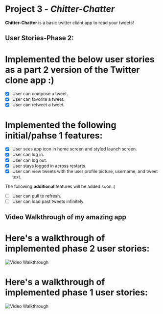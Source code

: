 # Project 3 - *Chitter-Chatter*

**Chitter-Chatter** is a basic twitter client app to read your tweets! 

## User Stories-Phase 2:
# Implemented the below user stories as a part 2 version of the Twitter clone app :)
- [x] User can compose a tweet. 
- [x] User can favorite a tweet. 
- [x] User can retweet a tweet. 
# Implemented the following initial/pahse 1 features:
- [x] User sees app icon in home screen and styled launch screen.
- [x] User can log in. 
- [x] User can log out. 
- [x] User stays logged in across restarts.
- [x] User can view tweets with the user profile picture, username, and tweet text. 

The following **additional** features will be added soon :)

- [ ] User can pull to refresh. 
- [ ] User can load past tweets infinitely. 

## Video Walkthrough of my amazing app 
# Here's a walkthrough of implemented phase 2 user stories:

<img src='https://media.giphy.com/media/0oPpAFnaA9bSZrtNZD/giphy.gif' width='' alt='Video Walkthrough' />

# Here's a walkthrough of implemented phase 1 user stories:

<img src='https://media.giphy.com/media/UmjNWkv5MLJQUXiVVj/giphy.gif' title='Video Walkthrough' width='' alt='Video Walkthrough' />

